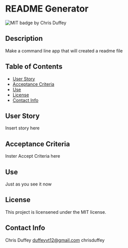 # README Generator
  ![MIT badge ](https://img.shields.io/badge/License-MIT-yellow.svg)
  by Chris Duffey
  ## Description
  Make a command line app that will created a readme file
  ## Table of Contents
  - [User Story](#user-story)
  - [Acceptance Criteria](#acceptance-criteria)
  - [Use](#use)
  - [License](#license)
  - [Contact Info](#contact-info)


  ## User Story
  Insert story here
  ## Acceptance Criteria
  Inster Accept Criteria here
  ## Use
  Just as you see it now
  ## License
This project is licensened under the MIT license.
  ## Contact Info
  Chris Duffey
  duffeyvt12@gmail.com
  chrisduffey

  
